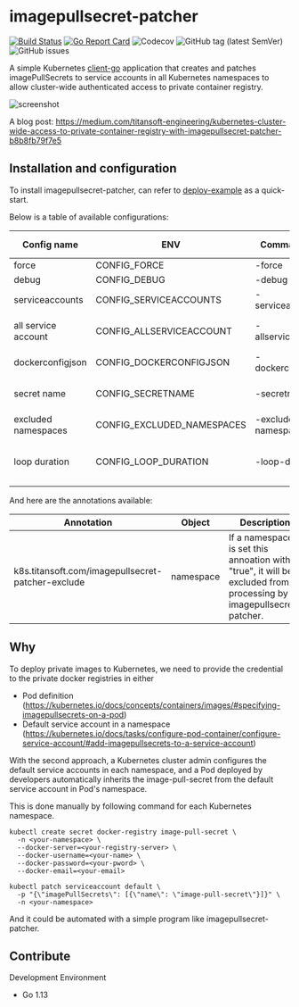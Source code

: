 # imagepullsecret-patcher

[![Build Status](https://travis-ci.org/titansoft-pte-ltd/imagepullsecret-patcher.svg?branch=master)](https://travis-ci.org/titansoft-pte-ltd/imagepullsecret-patcher)
[![Go Report Card](https://goreportcard.com/badge/github.com/titansoft-pte-ltd/imagepullsecret-patcher)](https://goreportcard.com/report/github.com/titansoft-pte-ltd/imagepullsecret-patcher)
![Codecov](https://img.shields.io/codecov/c/github/titansoft-pte-ltd/imagepullsecret-patcher)
![GitHub tag (latest SemVer)](https://img.shields.io/github/v/tag/titansoft-pte-ltd/imagepullsecret-patcher)
![GitHub issues](https://img.shields.io/github/issues/titansoft-pte-ltd/imagepullsecret-patcher)

A simple Kubernetes [client-go](https://github.com/kubernetes/client-go) application that creates and patches imagePullSecrets to service accounts in all Kubernetes namespaces to allow cluster-wide authenticated access to private container registry.

![screenshot](doc/screenshot.png)

A blog post: https://medium.com/titansoft-engineering/kubernetes-cluster-wide-access-to-private-container-registry-with-imagepullsecret-patcher-b8b8fb79f7e5

## Installation and configuration

To install imagepullsecret-patcher, can refer to [deploy-example](deploy-example) as a quick-start.

Below is a table of available configurations:

| Config name         | ENV                        | Command flag         | Default value       | Description                                                                                                                       |
| ------------------- | -------------------------- | -------------------- | ------------------- | --------------------------------------------------------------------------------------------------------------------------------- |
| force               | CONFIG_FORCE               | -force               | true                | overwrite secrets when not match                                                                                                  |
| debug               | CONFIG_DEBUG               | -debug               | false               | show DEBUG logs                                                                                                                   |
| serviceaccounts     | CONFIG_SERVICEACCOUNTS     | -serviceaccounts     | "default"           | comma-separated list of serviceaccounts to patch                                                                                  |
| all service account | CONFIG_ALLSERVICEACCOUNT   | -allserviceaccount   | false               | if true, list and patch all service accounts and the `-servicesaccounts` argument is ignored                                      |
| dockerconfigjson    | CONFIG_DOCKERCONFIGJSON    | -dockerconfigjson    | ""                  | json credential for authenicating container registry                                                                              |
| secret name         | CONFIG_SECRETNAME          | -secretname          | "image-pull-secret" | name of managed secrets                                                                                                           |
| excluded namespaces | CONFIG_EXCLUDED_NAMESPACES | -excluded-namespaces | ""                  | comma-separated namespaces excluded from processing                                                                               |
| loop duration       | CONFIG_LOOP_DURATION       | -loop-duration       | 10 seconds          | duration string which defines how often namespaces are checked, see https://golang.org/pkg/time/#ParseDuration for more examples  |

And here are the annotations available:

| Annotation                                        | Object    | Description                                                                                                       |
| ------------------------------------------------- | --------- | ----------------------------------------------------------------------------------------------------------------- |
| k8s.titansoft.com/imagepullsecret-patcher-exclude | namespace | If a namespace is set this annoation with "true", it will be excluded from processing by imagepullsecret-patcher. |

## Why

To deploy private images to Kubernetes, we need to provide the credential to the private docker registries in either

- Pod definition (https://kubernetes.io/docs/concepts/containers/images/#specifying-imagepullsecrets-on-a-pod)
- Default service account in a namespace (https://kubernetes.io/docs/tasks/configure-pod-container/configure-service-account/#add-imagepullsecrets-to-a-service-account)

With the second approach, a Kubernetes cluster admin configures the default service accounts in each namespace, and a Pod deployed by developers automatically inherits the image-pull-secret from the default service account in Pod's namespace.

This is done manually by following command for each Kubernetes namespace.

```
kubectl create secret docker-registry image-pull-secret \
  -n <your-namespace> \
  --docker-server=<your-registry-server> \
  --docker-username=<your-name> \
  --docker-password=<your-pword> \
  --docker-email=<your-email>

kubectl patch serviceaccount default \
  -p "{\"imagePullSecrets\": [{\"name\": \"image-pull-secret\"}]}" \
  -n <your-namespace>
```

And it could be automated with a simple program like imagepullsecret-patcher.

## Contribute

Development Environment

- Go 1.13
